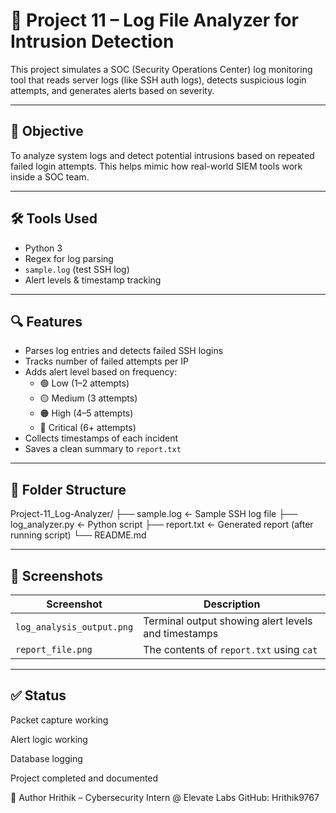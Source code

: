# 📘 Project 11 – Log File Analyzer for Intrusion Detection

This project simulates a SOC (Security Operations Center) log monitoring tool that reads server logs (like SSH auth logs), detects suspicious login attempts, and generates alerts based on severity.

---

## 🎯 Objective

To analyze system logs and detect potential intrusions based on repeated failed login attempts. This helps mimic how real-world SIEM tools work inside a SOC team.

---

## 🛠 Tools Used

- Python 3
- Regex for log parsing
- `sample.log` (test SSH log)
- Alert levels & timestamp tracking

---

## 🔍 Features

- Parses log entries and detects failed SSH logins
- Tracks number of failed attempts per IP
- Adds alert level based on frequency:
  - 🟢 Low (1–2 attempts)
  - 🟡 Medium (3 attempts)
  - 🟠 High (4–5 attempts)
  - 🔴 Critical (6+ attempts)
- Collects timestamps of each incident
- Saves a clean summary to `report.txt`

---

## 📁 Folder Structure

Project-11_Log-Analyzer/
├── sample.log ← Sample SSH log file
├── log_analyzer.py ← Python script
├── report.txt ← Generated report (after running script)
└── README.md


---

## 📸 Screenshots

| Screenshot              | Description                                      |
|-------------------------|--------------------------------------------------|
| `log_analysis_output.png` | Terminal output showing alert levels and timestamps |
| `report_file.png`        | The contents of `report.txt` using `cat`        |

---

## ✅ Status

Packet capture working

Alert logic working

Database logging

Project completed and documented

👤 Author Hrithik – Cybersecurity Intern @ Elevate Labs GitHub: Hrithik9767

